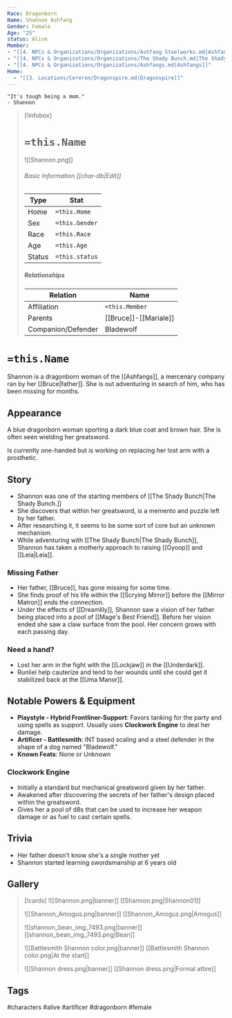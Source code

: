 ```yaml
---
Race: Dragonborn
Name: Shannon Ashfang
Gender: Female
Age: "25"
status: Alive
Member: 
- "[[4. NPCs & Organizations/Organizations/Ashfang Steelworks.md|Ashfang Steelworks]]"
- "[[4. NPCs & Organizations/Organizations/The Shady Bunch.md|The Shady Bunch]]"
- "[[4. NPCs & Organizations/Organizations/Ashfangs.md|Ashfangs]]"
Home:
  - "[[3. Locations/Cereron/Dragonspire.md|Dragonspire]]"
---
```


	"It's tough being a mom." 
	- Shannon

> [!infobox]
> # `=this.Name`
> ![[Shannon.png]]
> ###### Basic Information [[char-db|Edit]]
> | Type | Stat |
> | ---- | ---- |
> | Home | `=this.Home` |
> | Sex | `=this.Gender` |
> | Race | `=this.Race` |
> | Age | `=this.Age` |
> | Status | `=this.status` |
> ##### Relationships
> | Relation | Name |
> | ---- | ---- |
> | Affiliation | `=this.Member` |
> | Parents | [[Bruce]]-[[Mariale]]|
> |Companion/Defender|Bladewolf|

# `=this.Name`
Shannon is a dragonborn woman of the [[Ashfangs]], a mercenary company ran by her [[Bruce|father]]. She is out adventuring in search of him, who has been missing for months.

## Appearance
A blue dragonborn woman sporting a dark blue coat and brown hair. She is often seen wielding her greatsword. 

Is currently one-handed but is working on replacing her lost arm with a prosthetic.

## Story
- Shannon was one of the starting members of [[The Shady Bunch|The Shady Bunch.]]
- She discovers that within her greatsword, is a memento and puzzle left by her father.
- After researching it, it seems to be some sort of core but an unknown mechanism.
- While adventuring with [[The Shady Bunch|The Shady Bunch]], Shannon has taken a motherly approach to raising [[Gyoop]] and [[Leia|Leia]].

### Missing Father
- Her father, [[Bruce]], has gone missing for some time.
- She finds proof of his life within the [[Scrying Mirror]] before the [[Mirror Matron]] ends the connection.
- Under the effects of [[Dreamlily]], Shannon saw a vision of her father being placed into a pool of [[Mage's Best Friend]]. Before her vision ended she saw a claw surface from the pool. Her concern grows with each passing day.

### Need a hand?
- Lost her arm in the fight with the [[Lockjaw]] in the [[Underdark]].
- Runliel help cauterize and tend to her wounds until she could get it stabilized back at the [[Uma Manor]].
## Notable Powers & Equipment
- **Playstyle - Hybrid Frontliner-Support**: Favors tanking for the party and using spells as support. Usually uses **Clockwork Engine** to deal her damage.
- **Artificer - Battlesmith**: INT based scaling and a steel defender in the shape of a dog named "Bladewolf."
- **Known Feats**: None or Unknown

### Clockwork Engine
- Initially a standard but mechanical greatsword given by her father.
- Awakened after discovering the secrets of her father's design placed within the greatsword.
- Gives her a pool of d8s that can be used to increase her weapon damage or as fuel to cast certain spells.

## Trivia
- Her father doesn't know she's a single mother yet
- Shannon started learning swordsmanship at 6 years old

## Gallery
>[!cards]
>![[Shannon.png|banner]]
>[[Shannon.png|Shannon01]]
>
>![[Shannon_Amogus.png|banner]]
>[[Shannon_Amogus.png|Amogus]]
>
>![[shannon_bean_img_7493.png|banner]]
>[[shannon_bean_img_7493.png|Bean]]
>
>![[Battlesmith Shannon color.png|banner]]
>[[Battlesmith Shannon color.png|At the start]]
>
>![[Shannon dress.png|banner]]
>[[Shannon dress.png|Formal attire]]
>

## Tags
#characters #alive #artificer #dragonborn #female 
